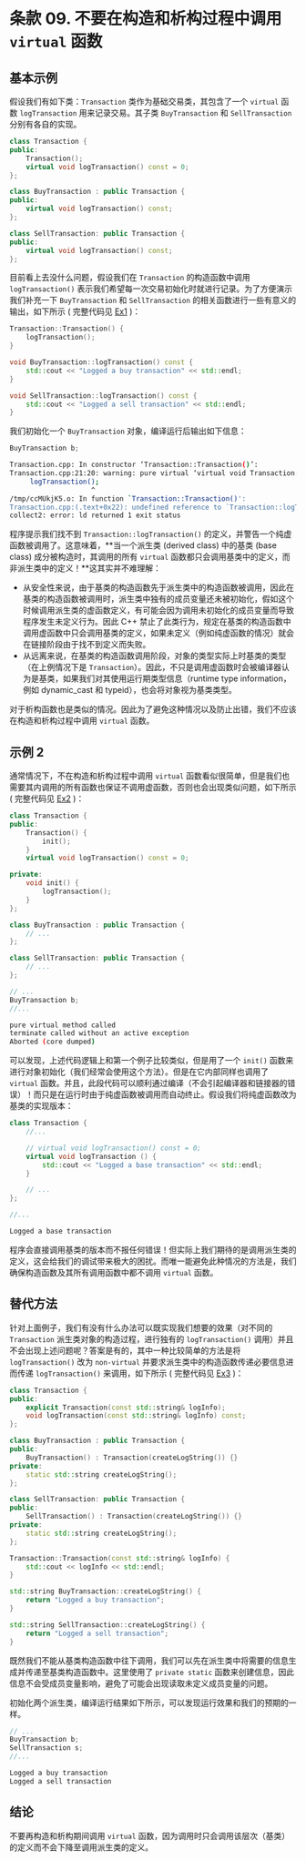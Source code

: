 # 条款 09. 不要在构造和析构过程中调用 `virtual` 函数

## 基本示例

假设我们有如下类：`Transaction` 类作为基础交易类，其包含了一个 `virtual` 函数 `logTransaction` 用来记录交易。其子类 `BuyTransaction` 和 `SellTransaction` 分别有各自的实现。

```C++
class Transaction {
public:
    Transaction();
    virtual void logTransaction() const = 0;
};

class BuyTransaction : public Transaction {
public:
    virtual void logTransaction() const;
};

class SellTransaction: public Transaction {
public:
    virtual void logTransaction() const;
};
```

目前看上去没什么问题，假设我们在 `Transaction` 的构造函数中调用 `logTransaction()` 表示我们希望每一次交易初始化时就进行记录。为了方便演示我们补充一下 `BuyTransaction` 和 `SellTransaction` 的相关函数进行一些有意义的输出，如下所示 ( 完整代码见 [Ex1](https://github.com/XiaotaoGuo/Effective-Cpp-Reading-Note/tree/master/PracticeCode/09.NeverCallVirtualFunctionsDuringConstructionOrDestruction/Ex1) )：

```C++
Transaction::Transaction() {
    logTransaction();
}

void BuyTransaction::logTransaction() const {
    std::cout << "Logged a buy transaction" << std::endl;
}

void SellTransaction::logTransaction() const {
    std::cout << "Logged a sell transaction" << std::endl; 
}
```

我们初始化一个 `BuyTransaction` 对象，编译运行后输出如下信息：

```C++
BuyTransaction b;
```

```Bash
Transaction.cpp: In constructor ‘Transaction::Transaction()’:
Transaction.cpp:21:20: warning: pure virtual ‘virtual void Transaction::logTransaction() const’ called from constructor
     logTransaction();
                    ^
/tmp/ccMUkjK5.o: In function `Transaction::Transaction()':
Transaction.cpp:(.text+0x22): undefined reference to `Transaction::logTransaction() const'
collect2: error: ld returned 1 exit status
```

程序提示我们找不到 `Transaction::logTransaction()` 的定义，并警告一个纯虚函数被调用了。这意味着，**当一个派生类 (derived class) 中的基类 (base class) 成分被构造时，其调用的所有 `virtual` 函数都只会调用基类中的定义，而非派生类中的定义！**这其实并不难理解：

- 从安全性来说，由于基类的构造函数先于派生类中的构造函数被调用，因此在基类的构造函数被调用时，派生类中独有的成员变量还未被初始化，假如这个时候调用派生类的虚函数定义，有可能会因为调用未初始化的成员变量而导致程序发生未定义行为。因此 C++ 禁止了此类行为，规定在基类的构造函数中调用虚函数中只会调用基类的定义，如果未定义（例如纯虚函数的情况）就会在链接阶段由于找不到定义而失败。
- 从远离来说，在基类的构造函数调用阶段，对象的类型实际上时基类的类型（在上例情况下是 `Transaction`）。因此，不只是调用虚函数时会被编译器认为是基类，如果我们对其使用运行期类型信息（runtime type information，例如 dynamic_cast 和 typeid），也会将对象视为基类类型。

对于析构函数也是类似的情况。因此为了避免这种情况以及防止出错，我们不应该在构造和析构过程中调用 `virtual` 函数。

## 示例 2

通常情况下，不在构造和析构过程中调用 `virtual` 函数看似很简单，但是我们也需要其内调用的所有函数也保证不调用虚函数，否则也会出现类似问题，如下所示 ( 完整代码见 [Ex2](https://github.com/XiaotaoGuo/Effective-Cpp-Reading-Note/tree/master/PracticeCode/09.NeverCallVirtualFunctionsDuringConstructionOrDestruction/Ex2) )：

```C++
class Transaction {
public:
    Transaction() {
        init();
    }
    virtual void logTransaction() const = 0;

private:
    void init() {
        logTransaction();
    }
};

class BuyTransaction : public Transaction {
    // ...
};

class SellTransaction: public Transaction {
    // ...
};

// ...
BuyTransaction b;
//...
```

```Bash
pure virtual method called
terminate called without an active exception
Aborted (core dumped)
```

可以发现，上述代码逻辑上和第一个例子比较类似，但是用了一个 `init()` 函数来进行对象初始化（我们经常会使用这个方法）。但是在它内部同样也调用了`virtual` 函数。并且，此段代码可以顺利通过编译（不会引起编译器和链接器的错误）！而只是在运行时由于纯虚函数被调用而自动终止。假设我们将纯虚函数改为基类的实现版本：

```C++
class Transaction {
    //...

    // virtual void logTransaction() const = 0;
    virtual void logTransaction () {
        std::cout << "Logged a base transaction" << std::endl;
    }

    // ...
};

//...
```

```Bash
Logged a base transaction
```

程序会直接调用基类的版本而不报任何错误！但实际上我们期待的是调用派生类的定义，这会给我们的调试带来极大的困扰。而唯一能避免此种情况的方法是，我们确保构造函数及其所有调用函数中都不调用 `virtual` 函数。

## 替代方法

针对上面例子，我们有没有什么办法可以既实现我们想要的效果（对不同的 `Transaction` 派生类对象的构造过程，进行独有的 `logTransaction()` 调用）并且不会出现上述问题呢？答案是有的，其中一种比较简单的方法是将 `logTransaction()` 改为 `non-virtual` 并要求派生类中的构造函数传递必要信息进而传递 `logTransaction()` 来调用，如下所示 ( 完整代码见 [Ex3](https://github.com/XiaotaoGuo/Effective-Cpp-Reading-Note/tree/master/PracticeCode/09.NeverCallVirtualFunctionsDuringConstructionOrDestruction/Ex3) )：

```C++
class Transaction {
public:
    explicit Transaction(const std::string& logInfo);
    void logTransaction(const std::string& logInfo) const;
};

class BuyTransaction : public Transaction {
public:
    BuyTransaction() : Transaction(createLogString()) {}
private:
    static std::string createLogString();
};

class SellTransaction: public Transaction {
public:
    SellTransaction() : Transaction(createLogString()) {}
private:
    static std::string createLogString();
};

Transaction::Transaction(const std::string& logInfo) {
    std::cout << logInfo << std::endl;
}

std::string BuyTransaction::createLogString() {
    return "Logged a buy transaction";
}

std::string SellTransaction::createLogString() {
    return "Logged a sell transaction";
}
```

既然我们不能从基类构造函数中往下调用，我们可以先在派生类中将需要的信息生成并传递至基类构造函数中。这里使用了 `private static` 函数来创建信息，因此信息不会受成员变量影响，避免了可能会出现读取未定义成员变量的问题。

初始化两个派生类，编译运行结果如下所示，可以发现运行效果和我们的预期的一样。

```C++
// ...
BuyTransaction b;
SellTransaction s;
//...
```

```Bash
Logged a buy transaction
Logged a sell transaction
```

## 结论

不要再构造和析构期间调用 `virtual` 函数，因为调用时只会调用该层次（基类）的定义而不会下降至调用派生类的定义。